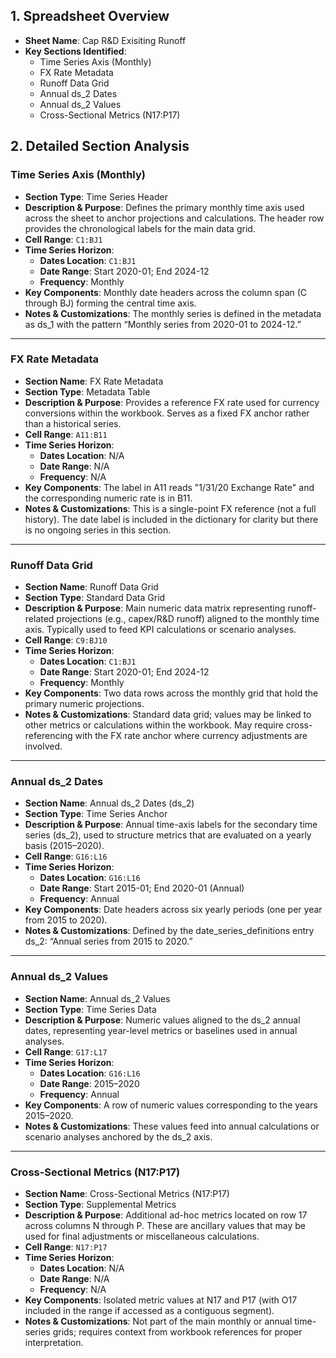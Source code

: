 ## 1. Spreadsheet Overview
- **Sheet Name**: Cap R&D Exisiting Runoff
- **Key Sections Identified**:
  - Time Series Axis (Monthly)
  - FX Rate Metadata
  - Runoff Data Grid
  - Annual ds_2 Dates
  - Annual ds_2 Values
  - Cross-Sectional Metrics (N17:P17)

## 2. Detailed Section Analysis

### Time Series Axis (Monthly)
- **Section Type**: Time Series Header
- **Description & Purpose**: Defines the primary monthly time axis used across the sheet to anchor projections and calculations. The header row provides the chronological labels for the main data grid.
- **Cell Range**: `C1:BJ1`
- **Time Series Horizon**:
  - **Dates Location**: `C1:BJ1`
  - **Date Range**: Start 2020-01; End 2024-12
  - **Frequency**: Monthly
- **Key Components**: Monthly date headers across the column span (C through BJ) forming the central time axis.
- **Notes & Customizations**: The monthly series is defined in the metadata as ds_1 with the pattern “Monthly series from 2020-01 to 2024-12.”

---

### FX Rate Metadata
- **Section Name**: FX Rate Metadata
- **Section Type**: Metadata Table
- **Description & Purpose**: Provides a reference FX rate used for currency conversions within the workbook. Serves as a fixed FX anchor rather than a historical series.
- **Cell Range**: `A11:B11`
- **Time Series Horizon**:
  - **Dates Location**: N/A
  - **Date Range**: N/A
  - **Frequency**: N/A
- **Key Components**: The label in A11 reads "1/31/20 Exchange Rate" and the corresponding numeric rate is in B11.
- **Notes & Customizations**: This is a single-point FX reference (not a full history). The date label is included in the dictionary for clarity but there is no ongoing series in this section.

---

### Runoff Data Grid
- **Section Name**: Runoff Data Grid
- **Section Type**: Standard Data Grid
- **Description & Purpose**: Main numeric data matrix representing runoff-related projections (e.g., capex/R&D runoff) aligned to the monthly time axis. Typically used to feed KPI calculations or scenario analyses.
- **Cell Range**: `C9:BJ10`
- **Time Series Horizon**:
  - **Dates Location**: `C1:BJ1`
  - **Date Range**: Start 2020-01; End 2024-12
  - **Frequency**: Monthly
- **Key Components**: Two data rows across the monthly grid that hold the primary numeric projections.
- **Notes & Customizations**: Standard data grid; values may be linked to other metrics or calculations within the workbook. May require cross-referencing with the FX rate anchor where currency adjustments are involved.

---

### Annual ds_2 Dates
- **Section Name**: Annual ds_2 Dates (ds_2)
- **Section Type**: Time Series Anchor
- **Description & Purpose**: Annual time-axis labels for the secondary time series (ds_2), used to structure metrics that are evaluated on a yearly basis (2015–2020).
- **Cell Range**: `G16:L16`
- **Time Series Horizon**:
  - **Dates Location**: `G16:L16`
  - **Date Range**: Start 2015-01; End 2020-01 (Annual)
  - **Frequency**: Annual
- **Key Components**: Date headers across six yearly periods (one per year from 2015 to 2020).
- **Notes & Customizations**: Defined by the date_series_definitions entry ds_2: “Annual series from 2015 to 2020.”

---

### Annual ds_2 Values
- **Section Name**: Annual ds_2 Values
- **Section Type**: Time Series Data
- **Description & Purpose**: Numeric values aligned to the ds_2 annual dates, representing year-level metrics or baselines used in annual analyses.
- **Cell Range**: `G17:L17`
- **Time Series Horizon**:
  - **Dates Location**: `G16:L16`
  - **Date Range**: 2015–2020
  - **Frequency**: Annual
- **Key Components**: A row of numeric values corresponding to the years 2015–2020.
- **Notes & Customizations**: These values feed into annual calculations or scenario analyses anchored by the ds_2 axis.

---

### Cross-Sectional Metrics (N17:P17)
- **Section Name**: Cross-Sectional Metrics (N17:P17)
- **Section Type**: Supplemental Metrics
- **Description & Purpose**: Additional ad-hoc metrics located on row 17 across columns N through P. These are ancillary values that may be used for final adjustments or miscellaneous calculations.
- **Cell Range**: `N17:P17`
- **Time Series Horizon**:
  - **Dates Location**: N/A
  - **Date Range**: N/A
  - **Frequency**: N/A
- **Key Components**: Isolated metric values at N17 and P17 (with O17 included in the range if accessed as a contiguous segment).
- **Notes & Customizations**: Not part of the main monthly or annual time-series grids; requires context from workbook references for proper interpretation.